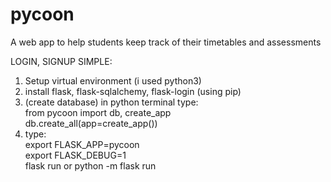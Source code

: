 # pycoon
A web app to help students keep track of their timetables and assessments<br/>

LOGIN, SIGNUP SIMPLE:<br/>
1. Setup virtual environment (i used python3)<br/>
2. install flask, flask-sqlalchemy, flask-login (using pip)<br/>
3. (create database) in python terminal type:<br/>
    from pycoon import db, create_app<br/>
    db.create_all(app=create_app())<br/>
4. type:<br/>
    export FLASK_APP=pycoon<br/>
    export FLASK_DEBUG=1<br/>
    flask run  or   python -m flask run<br/>
